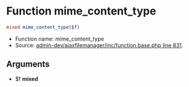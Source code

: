 Function mime_content_type
===========================





```php
mixed mime_content_type($f)
```

* Function name: mime_content_type
* Source: [admin-dev/ajaxfilemanager/inc/function.base.php line 831](https://github.com/PrestaShop/PrestaShop/blob/1.5.6.0/admin-dev/ajaxfilemanager/inc/function.base.php#L831).

Arguments
---------

* $f **mixed**

